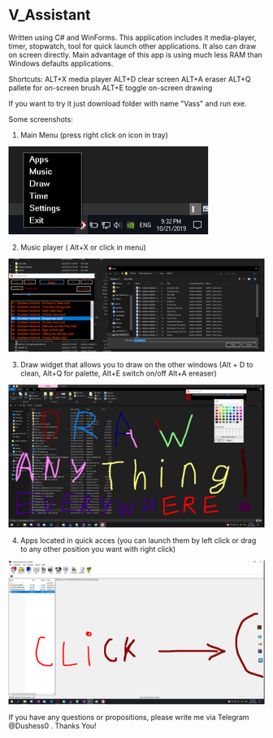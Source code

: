 # V_Assistant
Written using C# and WinForms.
This application includes it media-player, timer, stopwatch, tool for quick launch other applications. It also can draw on screen directly. Main advantage of this app is using much less RAM than Windows defaults applications.


Shortcuts:
ALT+X media player
ALT+D clear screen
ALT+A eraser
ALT+Q pallete for on-screen brush
ALT+E toggle on-screen drawing

If you want to try it just download folder with name "Vass" and run exe.

Some screenshots:

1) Main Menu (press right click on icon in tray)

![Screenshot](screenshot1.png)

2) Music player ( Alt+X or click in menu)


![Screenshot](screenshot2.png)

3) Draw widget that allows you to draw on the other windows (Alt + D to clean, Alt+Q for palette, Alt+E switch on/off Alt+A ereaser)

![Screenshot](screenshot3.png)

4) Apps located in quick acces (you can launch them by left click or drag to any other position you want with right click)

![Screenshot](screenshot4.png)


If you have any questions or propositions, please write me via Telegram @Dushess0 .
Thanks You!
